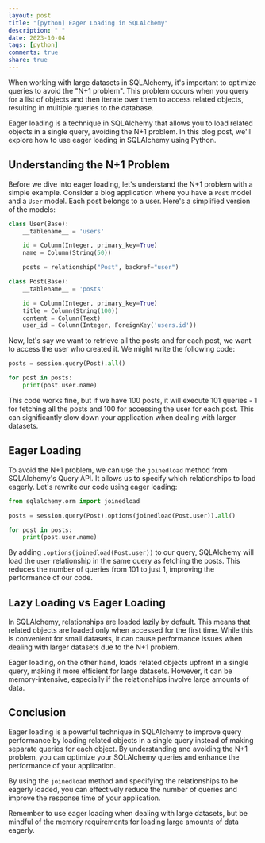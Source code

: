 ```yaml
---
layout: post
title: "[python] Eager Loading in SQLAlchemy"
description: " "
date: 2023-10-04
tags: [python]
comments: true
share: true
---
```


When working with large datasets in SQLAlchemy, it's important to optimize queries to avoid the "N+1 problem". This problem occurs when you query for a list of objects and then iterate over them to access related objects, resulting in multiple queries to the database.

Eager loading is a technique in SQLAlchemy that allows you to load related objects in a single query, avoiding the N+1 problem. In this blog post, we'll explore how to use eager loading in SQLAlchemy using Python.

## Understanding the N+1 Problem

Before we dive into eager loading, let's understand the N+1 problem with a simple example. Consider a blog application where you have a `Post` model and a `User` model. Each post belongs to a user. Here's a simplified version of the models:

```python
class User(Base):
    __tablename__ = 'users'

    id = Column(Integer, primary_key=True)
    name = Column(String(50))

    posts = relationship("Post", backref="user")

class Post(Base):
    __tablename__ = 'posts'

    id = Column(Integer, primary_key=True)
    title = Column(String(100))
    content = Column(Text)
    user_id = Column(Integer, ForeignKey('users.id'))
```

Now, let's say we want to retrieve all the posts and for each post, we want to access the user who created it. We might write the following code:

```python
posts = session.query(Post).all()

for post in posts:
    print(post.user.name)
```

This code works fine, but if we have 100 posts, it will execute 101 queries - 1 for fetching all the posts and 100 for accessing the user for each post. This can significantly slow down your application when dealing with larger datasets.

## Eager Loading

To avoid the N+1 problem, we can use the `joinedload` method from SQLAlchemy's Query API. It allows us to specify which relationships to load eagerly. Let's rewrite our code using eager loading:

```python
from sqlalchemy.orm import joinedload

posts = session.query(Post).options(joinedload(Post.user)).all()

for post in posts:
    print(post.user.name)
```

By adding `.options(joinedload(Post.user))` to our query, SQLAlchemy will load the `user` relationship in the same query as fetching the posts. This reduces the number of queries from 101 to just 1, improving the performance of our code.

## Lazy Loading vs Eager Loading

In SQLAlchemy, relationships are loaded lazily by default. This means that related objects are loaded only when accessed for the first time. While this is convenient for small datasets, it can cause performance issues when dealing with larger datasets due to the N+1 problem.

Eager loading, on the other hand, loads related objects upfront in a single query, making it more efficient for large datasets. However, it can be memory-intensive, especially if the relationships involve large amounts of data.

## Conclusion

Eager loading is a powerful technique in SQLAlchemy to improve query performance by loading related objects in a single query instead of making separate queries for each object. By understanding and avoiding the N+1 problem, you can optimize your SQLAlchemy queries and enhance the performance of your application.

By using the `joinedload` method and specifying the relationships to be eagerly loaded, you can effectively reduce the number of queries and improve the response time of your application.

Remember to use eager loading when dealing with large datasets, but be mindful of the memory requirements for loading large amounts of data eagerly.
